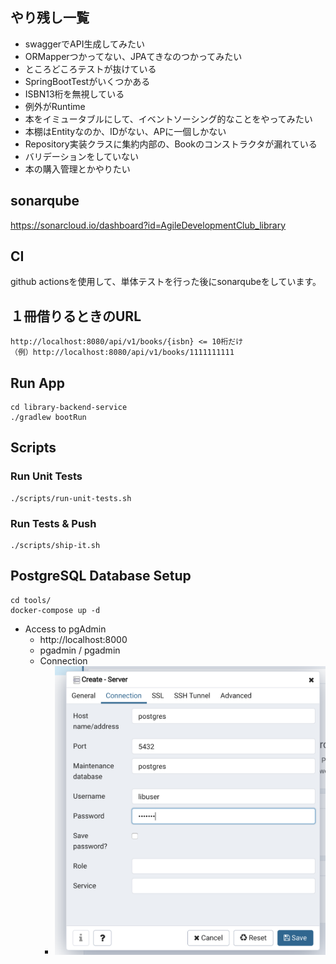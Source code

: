 ## やり残し一覧
* swaggerでAPI生成してみたい
* ORMapperつかってない、JPAてきなのつかってみたい
* ところどころテストが抜けている
* SpringBootTestがいくつかある
* ISBN13桁を無視している
* 例外がRuntime
* 本をイミュータブルにして、イベントソーシング的なことをやってみたい
* 本棚はEntityなのか、IDがない、APに一個しかない
* Repository実装クラスに集約内部の、Bookのコンストラクタが漏れている
* バリデーションをしていない
* 本の購入管理とかやりたい

## sonarqube
https://sonarcloud.io/dashboard?id=AgileDevelopmentClub_library

## CI
github actionsを使用して、単体テストを行った後にsonarqubeをしています。

## １冊借りるときのURL
```
http://localhost:8080/api/v1/books/{isbn} <= 10桁だけ
（例）http://localhost:8080/api/v1/books/1111111111　
```

## Run App

```shell script
cd library-backend-service
./gradlew bootRun
```

## Scripts

### Run Unit Tests

``` shell script
./scripts/run-unit-tests.sh
```

### Run Tests & Push

```shell script
./scripts/ship-it.sh
```

## PostgreSQL Database Setup

``` shell script
cd tools/
docker-compose up -d
```

- Access to pgAdmin
    - http://localhost:8000
    - pgadmin / pgadmin
    - Connection
        - ![](./tools/connection-info.png)
        
